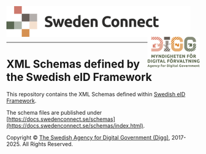 <p>
<img align="left" src="docs/img/sweden-connect.png"></img>
<img align="right" src="docs/img/digg_centered.png"></img>
</p>
<p>
<img align="center" src="docs/img/transparent.png"></img>
</p>

------

# XML Schemas defined by the Swedish eID Framework

This repository contains the XML Schemas defined within [Swedish eID Framework](https://github.com/swedenconnect/technical-framework).

The schema files are published under [https://docs.swedenconnect.se/schemas](https://docs.swedenconnect.se/schemas/index.html).

Copyright &copy; [The Swedish Agency for Digital Government (Digg)](https://www.digg.se), 2017-2025. All Rights Reserved.
